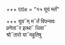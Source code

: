 +++
title = "१५ यूयं मर्तं"

+++
यूय᳓म् म᳓र्तं विपन्यवः  
प्रणेता᳓र इत्था᳓ धिया᳓  
श्रो᳓तारो या᳓महूतिषु